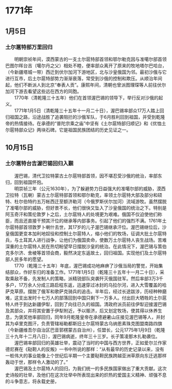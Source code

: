 # 1771年
## 1月5日
### 土尔扈特部万里回归
　　明朝崇祯年间，漠西蒙古的一支土尔扈特部首领和鄂尔勒克因与准噶尔部首领巴图尔晖台吉（噶尔丹之父）相处不睦，便率部众离开了原来的牧地塔尔巴哈台，（今新疆塔城一带）西迁到伏尔加河下游地区，北与沙皇俄国为邻。最初沙俄与它进行互市，后土尔扈特部势力渐渐衰落，常受到沙俄的控制和欺压。从顺治年间起，他们不断派人到北京“奉表人贡”。康熙年间，清朝也曾派图理琛等人前往伏尔加河下游去看望这些远在西方的同胞。<br>　　1770年（清乾隆三十五年）他们在首领渥巴锡的领导下，举行反对沙俄的起义。<br>　　1771年1月5日（清乾隆三十五年十一月二十日），渥巴锡率部众17万人踏上回归祖国之路，沿途战胜了追袭阻拦的沙俄军队，于6月胜利回到祖国，并受到乾隆帝的热情接待。在承德的“普陀宗乘之庙”中坚有《土尔扈特部归顺记》和《优恤土尔扈特部众记》两块石碑。它是祖国民族团结的历史见证之一。
## 10月15日
### 土尔扈特台吉渥巴锡回归入觐
　　渥巴锡，清代卫拉特蒙古土尔扈特部首领，因不堪忍受沙俄的统治，率部东归，回到祖国怀抱。<br>　　明崇祯三年（公元1630年），为了躲避势力日益强大的准噶尔部的威胁，漠西卫拉特（瓦喇）蒙古土尔扈特部首领和鄂尔勒克，率领土尔扈特大部及部分和硕特、杜尔伯特约五万帐西迁至额济勒河（今俄罗斯伏尔加河）流域游牧。虽然摆脱了准噶尔部的威胁，但好景不长，他们很快又坠入了沙皇俄国的统治之下。特别是阿玉奇汗和策伦敦罗卜之后，土尔扈特人的处境更为艰难。俄国不仅迫使他们称臣，而且还直接干预其汗位的继承等内部事务。引起了他们的强烈不满。1761年土尔扈特部首领敦罗卜喇什去世，其17岁的儿子渥巴锡继承汗位。渥巴锡继位后，沙皇俄国更变本加利地奴役和控制土尔扈特人，缩小他们的牧场，征调大批土尔扈特兵，与土耳其人进行战争，让他们为俄国卖命，使数万土尔扈特人丧生战场。苦难深重的土尔扈特人民在热切盼望早日摆脱沙皇的统治。在此情况下，渥巴锡与策伯克多尔济、舍棱等首领会商，毅然决定东返故土，回归祖国。实现他们及土尔扈特部人民多年的愿望。<br>　　1770（乾隆三十五年）年底，渥巴锡成功地麻痹了沙俄当局的警觉，开始集结部众，作好东归的准备工作。1771年1月5日（乾隆三十五年十一月二十日），采取乘敌不备，先发制人的策略，派精锐部队突袭歼灭俄国驻军。然后率部3万3千多户，17万余人分成三路启程东返，迅速穿过冰封的乌拉尔河，进入大雪覆盖的哈萨克草原。摆脱了俄军和歌萨克骑兵的追击。半年后，经过长途跋涉，历经种种磨难，这支出发时十七万人的部落回到中国只剩下一万多人。付出巨大牺牲的土尔扈特人终于到达新疆伊犁，回到了向往已久的祖国。清政府派员前往伊犁迎接渥巴锡及其部众，并将其安置于伊犁附近，予以赈济，后又划定牧场，使其得以休养生息，为褒奖他率部回归，同年9月乾隆皇帝在承德避暑山庄接见渥巴锡等人，并封其为卓里克图汗，负责管辖裕勒都斯旧土尔扈特蒙古乌纳恩素珠克图盟南路四旗（今新疆维吾尔自治区巴音郭楞蒙古自治州），任盟长，公元1775年1月9日（乾隆三十九年十二月八日），渥巴锡病逝，终年三十三岁。长子策凌那木扎勒袭位。<br>　　渥巴锡率部回归的英雄壮举，震动了当时的中国与西方世界，正如爱尔兰作家德尼赛在《鞑靼人的反叛》一书中所说的那样：“从有最早的历史记录以来，没有一桩伟大的事业能像上个世纪后半期一个主要鞑靼民族跨越亚洲草原向东迁逃那样轰动于世，那样令人激动的了。”<br>　　渥巴锡及土尔扈特人的回归，为我们统一的多民族国家做出了重大贡献。这次史诗般的壮举，及他们在这次壮举中所表现出来的炽热的爱国主义精神、顽强不息的斗争意志，将永载史册，
<comment/>